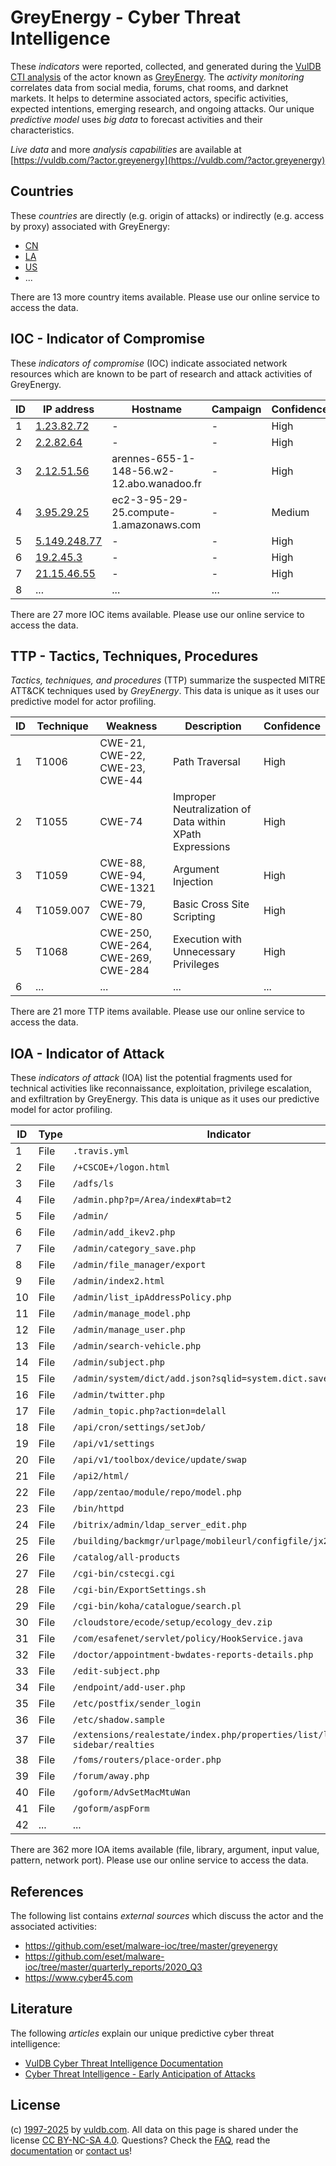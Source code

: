 # GreyEnergy - Cyber Threat Intelligence

These _indicators_ were reported, collected, and generated during the [VulDB CTI analysis](https://vuldb.com/?kb.cti) of the actor known as [GreyEnergy](https://vuldb.com/?actor.greyenergy). The _activity monitoring_ correlates data from social media, forums, chat rooms, and darknet markets. It helps to determine associated actors, specific activities, expected intentions, emerging research, and ongoing attacks. Our unique _predictive model_ uses _big data_ to forecast activities and their characteristics.

_Live data_ and more _analysis capabilities_ are available at [https://vuldb.com/?actor.greyenergy](https://vuldb.com/?actor.greyenergy)

## Countries

These _countries_ are directly (e.g. origin of attacks) or indirectly (e.g. access by proxy) associated with GreyEnergy:

* [CN](https://vuldb.com/?country.cn)
* [LA](https://vuldb.com/?country.la)
* [US](https://vuldb.com/?country.us)
* ...

There are 13 more country items available. Please use our online service to access the data.

## IOC - Indicator of Compromise

These _indicators of compromise_ (IOC) indicate associated network resources which are known to be part of research and attack activities of GreyEnergy.

ID | IP address | Hostname | Campaign | Confidence
-- | ---------- | -------- | -------- | ----------
1 | [1.23.82.72](https://vuldb.com/?ip.1.23.82.72) | - | - | High
2 | [2.2.82.64](https://vuldb.com/?ip.2.2.82.64) | - | - | High
3 | [2.12.51.56](https://vuldb.com/?ip.2.12.51.56) | arennes-655-1-148-56.w2-12.abo.wanadoo.fr | - | High
4 | [3.95.29.25](https://vuldb.com/?ip.3.95.29.25) | ec2-3-95-29-25.compute-1.amazonaws.com | - | Medium
5 | [5.149.248.77](https://vuldb.com/?ip.5.149.248.77) | - | - | High
6 | [19.2.45.3](https://vuldb.com/?ip.19.2.45.3) | - | - | High
7 | [21.15.46.55](https://vuldb.com/?ip.21.15.46.55) | - | - | High
8 | ... | ... | ... | ...

There are 27 more IOC items available. Please use our online service to access the data.

## TTP - Tactics, Techniques, Procedures

_Tactics, techniques, and procedures_ (TTP) summarize the suspected MITRE ATT&CK techniques used by _GreyEnergy_. This data is unique as it uses our predictive model for actor profiling.

ID | Technique | Weakness | Description | Confidence
-- | --------- | -------- | ----------- | ----------
1 | T1006 | CWE-21, CWE-22, CWE-23, CWE-44 | Path Traversal | High
2 | T1055 | CWE-74 | Improper Neutralization of Data within XPath Expressions | High
3 | T1059 | CWE-88, CWE-94, CWE-1321 | Argument Injection | High
4 | T1059.007 | CWE-79, CWE-80 | Basic Cross Site Scripting | High
5 | T1068 | CWE-250, CWE-264, CWE-269, CWE-284 | Execution with Unnecessary Privileges | High
6 | ... | ... | ... | ...

There are 21 more TTP items available. Please use our online service to access the data.

## IOA - Indicator of Attack

These _indicators of attack_ (IOA) list the potential fragments used for technical activities like reconnaissance, exploitation, privilege escalation, and exfiltration by GreyEnergy. This data is unique as it uses our predictive model for actor profiling.

ID | Type | Indicator | Confidence
-- | ---- | --------- | ----------
1 | File | `.travis.yml` | Medium
2 | File | `/+CSCOE+/logon.html` | High
3 | File | `/adfs/ls` | Medium
4 | File | `/admin.php?p=/Area/index#tab=t2` | High
5 | File | `/admin/` | Low
6 | File | `/admin/add_ikev2.php` | High
7 | File | `/admin/category_save.php` | High
8 | File | `/admin/file_manager/export` | High
9 | File | `/admin/index2.html` | High
10 | File | `/admin/list_ipAddressPolicy.php` | High
11 | File | `/admin/manage_model.php` | High
12 | File | `/admin/manage_user.php` | High
13 | File | `/admin/search-vehicle.php` | High
14 | File | `/admin/subject.php` | High
15 | File | `/admin/system/dict/add.json?sqlid=system.dict.save` | High
16 | File | `/admin/twitter.php` | High
17 | File | `/admin_topic.php?action=delall` | High
18 | File | `/api/cron/settings/setJob/` | High
19 | File | `/api/v1/settings` | High
20 | File | `/api/v1/toolbox/device/update/swap` | High
21 | File | `/api2/html/` | Medium
22 | File | `/app/zentao/module/repo/model.php` | High
23 | File | `/bin/httpd` | Medium
24 | File | `/bitrix/admin/ldap_server_edit.php` | High
25 | File | `/building/backmgr/urlpage/mobileurl/configfile/jx2_config.ini` | High
26 | File | `/catalog/all-products` | High
27 | File | `/cgi-bin/cstecgi.cgi` | High
28 | File | `/cgi-bin/ExportSettings.sh` | High
29 | File | `/cgi-bin/koha/catalogue/search.pl` | High
30 | File | `/cloudstore/ecode/setup/ecology_dev.zip` | High
31 | File | `/com/esafenet/servlet/policy/HookService.java` | High
32 | File | `/doctor/appointment-bwdates-reports-details.php` | High
33 | File | `/edit-subject.php` | High
34 | File | `/endpoint/add-user.php` | High
35 | File | `/etc/postfix/sender_login` | High
36 | File | `/etc/shadow.sample` | High
37 | File | `/extensions/realestate/index.php/properties/list/list-with-sidebar/realties` | High
38 | File | `/foms/routers/place-order.php` | High
39 | File | `/forum/away.php` | High
40 | File | `/goform/AdvSetMacMtuWan` | High
41 | File | `/goform/aspForm` | High
42 | ... | ... | ...

There are 362 more IOA items available (file, library, argument, input value, pattern, network port). Please use our online service to access the data.

## References

The following list contains _external sources_ which discuss the actor and the associated activities:

* https://github.com/eset/malware-ioc/tree/master/greyenergy
* https://github.com/eset/malware-ioc/tree/master/quarterly_reports/2020_Q3
* https://www.cyber45.com

## Literature

The following _articles_ explain our unique predictive cyber threat intelligence:

* [VulDB Cyber Threat Intelligence Documentation](https://vuldb.com/?kb.cti)
* [Cyber Threat Intelligence - Early Anticipation of Attacks](https://www.scip.ch/en/?labs.20201022)

## License

(c) [1997-2025](https://vuldb.com/?kb.changelog) by [vuldb.com](https://vuldb.com/?kb.about). All data on this page is shared under the license [CC BY-NC-SA 4.0](https://creativecommons.org/licenses/by-nc-sa/4.0/). Questions? Check the [FAQ](https://vuldb.com/?kb.faq), read the [documentation](https://vuldb.com/?kb) or [contact us](https://vuldb.com/?contact)!
